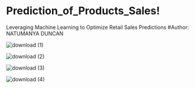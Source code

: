 # Prediction_of_Products_Sales!
 Leveraging Machine Learning to Optimize Retail Sales Predictions
#Author: NATUMANYA DUNCAN

![download (1)](https://github.com/NatumanyaDuncan/Prediction_of_Products_Sales/assets/98535868/e225eb85-ea10-4666-a7e9-07839a3b9e08)


![download (2)](https://github.com/NatumanyaDuncan/Prediction_of_Products_Sales/assets/98535868/78481ca2-978c-4193-87b3-ef98b7ad303d)

![download (3)](https://github.com/NatumanyaDuncan/Prediction_of_Products_Sales/assets/98535868/d79ff005-4b0e-4b67-a53a-8a97de01b725)


![download (4)](https://github.com/NatumanyaDuncan/Prediction_of_Products_Sales/assets/98535868/3be7a58a-440b-4441-ba06-19048764c4d8)

